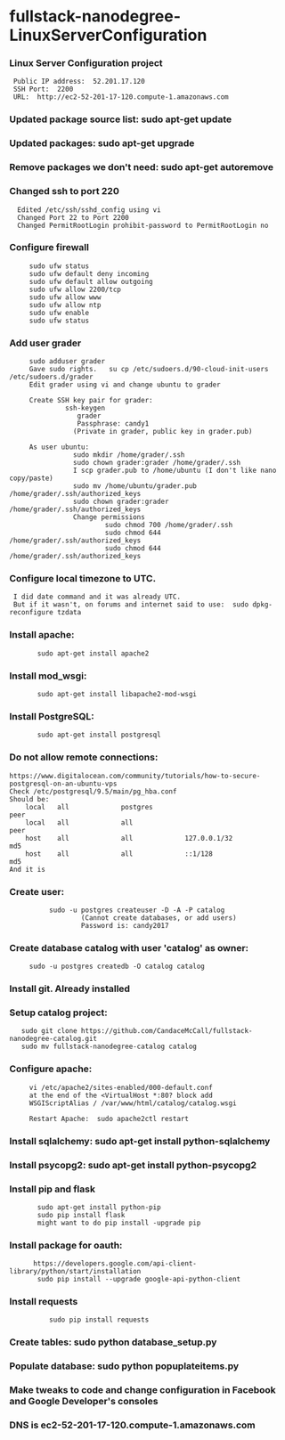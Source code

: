 # fullstack-nanodegree-LinuxServerConfiguration
### Linux Server Configuration project
     Public IP address:  52.201.17.120
     SSH Port:  2200
     URL:  http://ec2-52-201-17-120.compute-1.amazonaws.com

###  Updated package source list:   sudo apt-get update
###  Updated packages: sudo apt-get upgrade
###  Remove packages we don't need: sudo apt-get autoremove
###   Changed ssh to port 220
      Edited /etc/ssh/sshd_config using vi
      Changed Port 22 to Port 2200
      Changed PermitRootLogin prohibit-password to PermitRootLogin no

###  Configure firewall
         sudo ufw status
         sudo ufw default deny incoming
         sudo ufw default allow outgoing
         sudo ufw allow 2200/tcp
         sudo ufw allow www
         sudo ufw allow ntp
         sudo ufw enable
         sudo ufw status

###   Add user grader
         sudo adduser grader
         Gave sudo rights.   su cp /etc/sudoers.d/90-cloud-init-users /etc/sudoers.d/grader
         Edit grader using vi and change ubuntu to grader

         Create SSH key pair for grader:
	              ssh-keygen
                     grader
                     Passphrase: candy1
                    (Private in grader, public key in grader.pub)

         As user ubuntu:
                    sudo mkdir /home/grader/.ssh
                    sudo chown grader:grader /home/grader/.ssh
                    I scp grader.pub to /home/ubuntu (I don't like nano copy/paste)
                    sudo mv /home/ubuntu/grader.pub /home/grader/.ssh/authorized_keys
                    sudo chown grader:grader /home/grader/.ssh/authorized_keys
                    Change permissions
                            sudo chmod 700 /home/grader/.ssh
                            sudo chmod 644 /home/grader/.ssh/authorized_keys
                            sudo chmod 644 /home/grader/.ssh/authorized_keys

###  Configure local timezone to UTC.
     I did date command and it was already UTC.
     But if it wasn't, on forums and internet said to use:  sudo dpkg-reconfigure tzdata

###  Install apache:
           sudo apt-get install apache2
###  Install mod_wsgi:
           sudo apt-get install libapache2-mod-wsgi
###  Install PostgreSQL:
           sudo apt-get install postgresql
###   Do not allow remote connections:
	https://www.digitalocean.com/community/tutorials/how-to-secure-postgresql-on-an-ubuntu-vps
	Check /etc/postgresql/9.5/main/pg_hba.conf
	Should be:
		local   all             postgres                                peer
		local   all             all                                     peer
		host    all             all             127.0.0.1/32            md5
		host    all             all             ::1/128                 md5
	And it is 

###  Create user:
	          sudo -u postgres createuser -D -A -P catalog
                      (Cannot create databases, or add users)
                      Password is: candy2017
###  Create database catalog with user 'catalog' as owner:
         sudo -u postgres createdb -O catalog catalog
###   Install git.   Already installed
###   Setup catalog project:   
       sudo git clone https://github.com/CandaceMcCall/fullstack-nanodegree-catalog.git
       sudo mv fullstack-nanodegree-catalog catalog
###  Configure apache:
	     vi /etc/apache2/sites-enabled/000-default.conf
	     at the end of the <VirtualHost *:80? block add
	     WSGIScriptAlias / /var/www/html/catalog/catalog.wsgi

	     Restart Apache:  sudo apache2ctl restart
###  Install sqlalchemy:   sudo apt-get install python-sqlalchemy
###  Install psycopg2:  sudo apt-get install python-psycopg2
###  Install pip and flask
	       sudo apt-get install python-pip
	       sudo pip install flask
	       might want to do pip install -upgrade pip
###  Install package for oauth:
	      https://developers.google.com/api-client-library/python/start/installation
	       sudo pip install --upgrade google-api-python-client
###  Install requests
	          sudo pip install requests
###  Create tables:   sudo python database_setup.py
###  Populate database:  sudo python popuplateitems.py
###  Make tweaks to code and change configuration in Facebook and Google Developer's consoles

###  DNS is ec2-52-201-17-120.compute-1.amazonaws.com

                    
